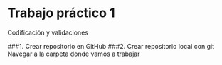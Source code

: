 # Trabajo práctico 1​
Codificación y validaciones​

###1. Crear repositorio en GitHub
###2. Crear repositorio local con git
  Navegar a la carpeta donde vamos a trabajar
```

```
